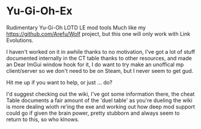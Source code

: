 # Yu-Gi-Oh-Ex

Rudimentary Yu-Gi-Oh LOTD LE mod tools
Much like my https://github.com/Arefu/Wolf project, but this one will only work with Link Evolutions.

I haven't worked on it in awhile thanks to no motivation, I've got a lot of stuff documented internally in the CT table thanks to other resources, and made an Dear ImGui window hook for it, I do want to try make an unoffical mp client/server so we don't need to be on Steam, but I never seem to get gud.

Hit me up if you want to help, or just ... do?

I'd suggest checking out the wiki, I've got some information there, the cheat Table documents a fair amount of the 'duel table' as you're dueling the wiki is more dealing wioth re'ing the exe and working out how deep mod support could go if given the brain power, pretty stubborn and always seem to return to this, so who klnows.

